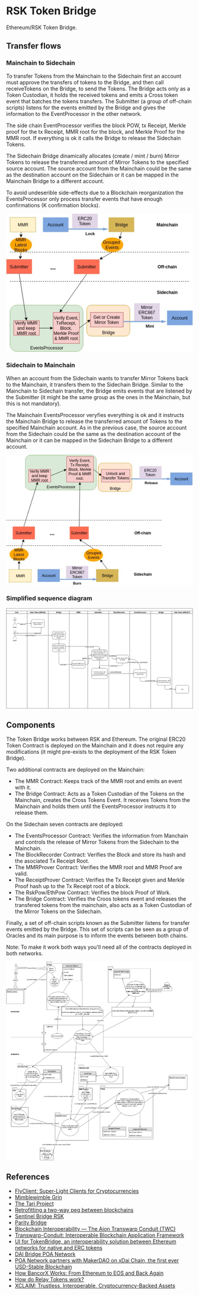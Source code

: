 # RSK Token Bridge

Ethereum/RSK Token Bridge.


## Transfer flows

### Mainchain to Sidechain

To transfer Tokens from the Mainchain to the Sidechain first an account must approve the transfers of tokens to the Bridge, and then call receiveTokens on the Bridge, to send the Tokens. The Bridge acts only as a Token Custodian, it holds the received tokens and emits a Cross token event that batches the tokens transfers. The Submitter (a group of off-chain scripts) listens for the events emitted by the Bridge and gives the information to the EventProcessor in the other network. 

The side chain EventProcessor verifies the block POW, tx Receipt, Merkle proof for the tx Receipt, MMR root for the block, and Merkle Proof for the MMR root. If everything is ok it calls the Bridge to release the Sidechain Tokens.

The Sidechain Bridge dinamically allocates (create / mint / burn) Mirror Tokens to release the transferred amount of Mirror Tokens to the specified source account. The source account from the Mainchain could be the same as the destination account on the Sidechain or it can be mapped in the Mainchain Bridge to a different account.

To avoid undeserible side-effects due to a Blockchain reorganization the EventsProcessor only process transfer events that have enough confirmations (K confirmation blocks).

![Mainchain to Sidechain transfer flow](./docs/images/mainchain_to_sidechain_high_level.jpg?raw=true "Mainchain to Sidechain transfer")

### Sidechain to Mainchain

When an account from the Sidechain wants to transfer Mirror Tokens back to the Mainchain, it transfers them to the Sidechain Bridge. Similar to the Mainchain to Sidechain transfer, the Bridge emits events that are listened by the Submitter (it might be the same group as the ones in the Mainchain, but this is not mandatory). 

The Mainchain EventsProcessor veryfies everything is ok and it instructs the Mainchain Bridge to release the transferred amount of Tokens to the specified Mainchain account. As in the previous case, the source account from the Sidechain could be the same as the destination account of the Mainchain or it can be mapped in the Sidechain Bridge to a different account.

![Sidechain to Mainchain transfer flow](./docs/images/sidechain_to_mainchain_high_level.jpg?raw=true "Sidechain to Mainchain transfer")

### Simplified sequence diagram
![Simplified sequence diagram](./docs/images/simplified_decentralized_bridge_sequence.jpg?raw=true "Simplified sequence diagram")

## Components

The Token Bridge works between RSK and Ethereum. The original ERC20 Token Contract is deployed on the Mainchain and it does not require any modifications (it might pre-exists to the deployment of the RSK Token Bridge).

Two additional contracts are deployed on the Mainchain:
* The MMR Contract: Keeps track of the MMR root and emits an event with it.
* The Bridge Contract: Acts as a Token Custodian of the Tokens on the Mainchain, creates the Cross Tokens Event. It receives Tokens from the Mainchain and holds them until the EventsProcessor instructs it to release them.

On the Sidechain seven contracts are deployed:
* The EventsProcessor Contract: Verifies the information from Manchain and controls the release of Mirror Tokens from the Sidechain to the Mainchain.
* The BlockRecorder Contract: Verifies the Block and store its hash and the asociated Tx Receipt Root.
* The MMRProver Contract: Verifies the MMR root and MMR Proof are valid.
* The ReceiptProver Contract: Verifies the Tx Receipt given and Merkle Proof hash up to the Tx Receipt root of a block.
* The RskPow/EthPow Contract: Verifies the block Proof of Work.
* The Bridge Contract: Verifies the Croos tokens event and releases the transfered tokens from the mainchain, also acts as a Token Custodian of the Mirror Tokens on the Sidechain.

Finally, a set of off-chain scripts known as the Submitter listens for transfer events emitted by the Bridge. This set of scripts can be seen as a group of Oracles and its main purpose is to inform the events between both chains.

Note: To make it work both ways you'll need all of the contracts deployed in both networks.

![Components Diagram](./docs/images/components_diagram.jpg?raw=true "Components Diagram")

## References
- [FlyClient: Super-Light Clients for Cryptocurrencies](https://eprint.iacr.org/2019/226.pdf)
- [Mimblewimble Grin](https://github.com/mimblewimble/grin/blob/master/doc/mmr.md)
- [The Tari Project](https://docs.rs/merklemountainrange/0.0.1/src/merklemountainrange/lib.rs.html#23-183)
- [Retrofitting a two-way peg between blockchains](https://people.cs.uchicago.edu/~teutsch/papers/dogethereum.pdf)
- [Sentinel Bridge RSK](https://github.com/InfoCorp-Technologies/sentinel-bridge-rsk)
- [Parity Bridge](https://github.com/paritytech/parity-bridge)
- [Blockchain Interoperability — The Aion Transwarp Conduit (TWC)](https://blog.aion.network/blockchain-interoperability-the-aion-transwarp-conduit-twc-4f6ac2e79cec)
- [Transwarp-Conduit: Interoperable Blockchain Application Framework](https://aion.network/media/TWC_Paper_Final.pdf)
- [UI for TokenBridge, an interoperability solution between Ethereum networks for native and ERC tokens](https://github.com/poanetwork/bridge-ui)
- [DAI Bridge POA Network](https://dai-bridge.poa.network/)
- [POA Network partners with MakerDAO on xDai Chain, the first ever USD-Stable Blockchain](https://medium.com/poa-network/poa-network-partners-with-makerdao-on-xdai-chain-the-first-ever-usd-stable-blockchain-65a078c41e6a)
- [How BancorX Works: From Ethereum to EOS and Back Again](https://blog.bancor.network/how-bancorx-works-from-ethereum-to-eos-and-back-again-649336ea1c4)
- [How do Relay Tokens work?](https://support.bancor.network/hc/en-us/articles/360000471472-How-do-Relay-Tokens-work-)
- [XCLAIM: Trustless, Interoperable, Cryptocurrency-Backed Assets](https://eprint.iacr.org/2018/643.pdf)

